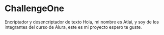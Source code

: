 # ChallengeOne
 Encriptador y desencriptador de texto
Hola, mi nombre es Atlai, y soy de los integrantes del curso de Alura, este es mi proyecto espero te guste.
